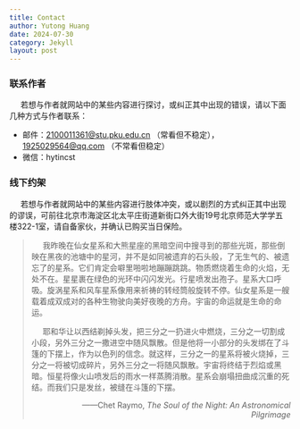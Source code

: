 ```yaml
---
title: Contact
author: Yutong Huang
date: 2024-07-30
category: Jekyll
layout: post
---
```

<style>
     p {
    text-indent: 20px;
  }
</style>

### 联系作者

若想与作者就网站中的某些内容进行探讨，或纠正其中出现的错误，请以下面几种方式与作者联系：
* 邮件：2100011361@stu.pku.edu.cn （常看但不稳定），1925029564@qq.com （不常看但稳定）
* 微信：hytincst

### 线下约架

若想与作者就网站中的某些内容进行肢体冲突，或以剧烈的方式纠正其中出现的谬误，可前往北京市海淀区北太平庄街道新街口外大街19号北京师范大学学五楼322-1室，请自备家伙，并确认已购买当日保险。


 
>我昨晚在仙女星系和大熊星座的黑暗空间中搜寻到的那些光斑，那些倒映在黑夜的池塘中的星河，并不是如同被遗弃的石头般，了无生气的、被遗忘了的星系。它们肯定会噼里啪啦地蹦蹦跳跳。物质燃烧着生命的火焰，无处不在。星星裹在绿色的光环中闪闪发光。行星喷发出孢子。星系大口呼吸。旋涡星系和风车星系像用来祈祷的转经筒般旋转不停。仙女星系是一艘载着成双成对的各种生物驶向美好夜晚的方舟。宇宙的命运就是生命的命运。
>
>耶和华让以西结剃掉头发，把三分之一扔进火中燃烧，三分之一切割成小段，另外三分之一撒进空中随风飘散。但是他将一小部分的头发绑在了斗篷的下摆上，作为以色列的信念。就这样，三分之一的星系将被火烧掉，三分之一将被切成碎片，另外三分之一将随风飘散。宇宙将终结于烈焰或黑暗。恒星将像火山喷发后的雨水一样蒸腾消散。星系会崩塌扭曲成沉重的死结。而我们只是发丝，被缝在斗篷的下摆。
><p align="right">——Chet Raymo, <i>The Soul of the Night: An Astronomical Pilgrimage</i></p>

